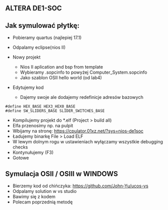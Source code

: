 ## ALTERA DE1-SOC

## Jak symulować płytkę:

- Pobieramy quartus (najlepiej 17.1)
- Odpalamy eclipse(nios II)
- Nowy projekt
    - Nios II aplication and bsp from template
    - Wybieramy .sopcinfo to powyżej Computer_System.sopcinfo
    - Jako szablon OSII hello world (od lab4)



- Edytujemy kod
    - Dajemy swoje ale dodajemy redefinicje adresów bazowych
```
#define HEX_BASE HEX3_HEX0_BASE
#define SW_SLIDERS_BASE SLIDER_SWITCHES_BASE
```

- Kompilujemy projekt do *.elf (Project > build all)
- Elfa przenosimy np. na pulpit
- Wbijamy na stronę: https://cpulator.01xz.net/?sys=nios-de1soc
- Ładujemy binarkę File > Load ELF
- W lewym dolnym rogu w ustawieniach wyłączamy wszystkie debugging checks
- Kontynułujemy (F3)
- Gotowe 


## Symulacja OSII / OSIII w WINDOWS

- Bierzemy kod od chińczyka: https://github.com/John-Yu/ucos-vs
- Odpalamy solution w vs studio
- Bawimy się z kodem
- Polecam poprzednią metodę
